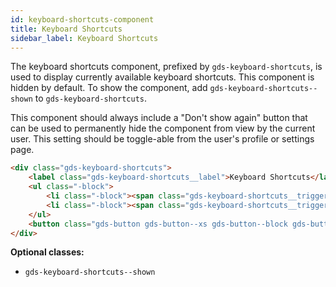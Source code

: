 ```yaml
---
id: keyboard-shortcuts-component
title: Keyboard Shortcuts
sidebar_label: Keyboard Shortcuts
---
```


The keyboard shortcuts component, prefixed by `gds-keyboard-shortcuts`, is used to display currently available keyboard shortcuts. This component is hidden by default. To show the component, add `gds-keyboard-shortcuts--shown` to `gds-keyboard-shortcuts`.

This component should always include a "Don't show again" button that can be used to permanently hide the component from view by the current user. This setting should be toggle-able from the user's profile or settings page.

```html
<div class="gds-keyboard-shortcuts">
    <label class="gds-keyboard-shortcuts__label">Keyboard Shortcuts</label>
    <ul class="-block">
        <li class="-block"><span class="gds-keyboard-shortcuts__trigger">a</span>Main Menu</li>
        <li class="-block"><span class="gds-keyboard-shortcuts__trigger">s</span>Search</li>
    </ul>
    <button class="gds-button gds-button--xs gds-button--block gds-button--primary -m-t-1">Got it, don't show again</button>
</div>
```

__Optional classes:__

- `gds-keyboard-shortcuts--shown`
